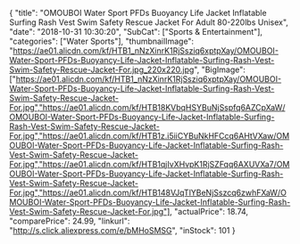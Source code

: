 {
	"title": "OMOUBOI Water Sport PFDs Buoyancy Life Jacket Inflatable Surfing Rash Vest Swim Safety Rescue Jacket For Adult 80-220lbs Unisex",
	"date": "2018-10-31 10:30:20",
	"SubCat": ["Sports & Entertainment"],
	"categories": ["Water Sports"],
	"thumbnailImage": "https://ae01.alicdn.com/kf/HTB1_nNzXinrK1RjSsziq6xptpXay/OMOUBOI-Water-Sport-PFDs-Buoyancy-Life-Jacket-Inflatable-Surfing-Rash-Vest-Swim-Safety-Rescue-Jacket-For.jpg_220x220.jpg",
	"BigImage": ["https://ae01.alicdn.com/kf/HTB1_nNzXinrK1RjSsziq6xptpXay/OMOUBOI-Water-Sport-PFDs-Buoyancy-Life-Jacket-Inflatable-Surfing-Rash-Vest-Swim-Safety-Rescue-Jacket-For.jpg","https://ae01.alicdn.com/kf/HTB18KVbqHSYBuNjSspfq6AZCpXaW/OMOUBOI-Water-Sport-PFDs-Buoyancy-Life-Jacket-Inflatable-Surfing-Rash-Vest-Swim-Safety-Rescue-Jacket-For.jpg","https://ae01.alicdn.com/kf/HTB1z.i5iiCYBuNkHFCcq6AHtVXaw/OMOUBOI-Water-Sport-PFDs-Buoyancy-Life-Jacket-Inflatable-Surfing-Rash-Vest-Swim-Safety-Rescue-Jacket-For.jpg","https://ae01.alicdn.com/kf/HTB1qjIvXHvpK1RjSZFqq6AXUVXa7/OMOUBOI-Water-Sport-PFDs-Buoyancy-Life-Jacket-Inflatable-Surfing-Rash-Vest-Swim-Safety-Rescue-Jacket-For.jpg","https://ae01.alicdn.com/kf/HTB148VJqTlYBeNjSszcq6zwhFXaW/OMOUBOI-Water-Sport-PFDs-Buoyancy-Life-Jacket-Inflatable-Surfing-Rash-Vest-Swim-Safety-Rescue-Jacket-For.jpg"],
	"actualPrice": 18.74,
	"comparePrice": 24.99,
	"linkurl": "http://s.click.aliexpress.com/e/bMHoSMSG",
	"inStock": 101
}
